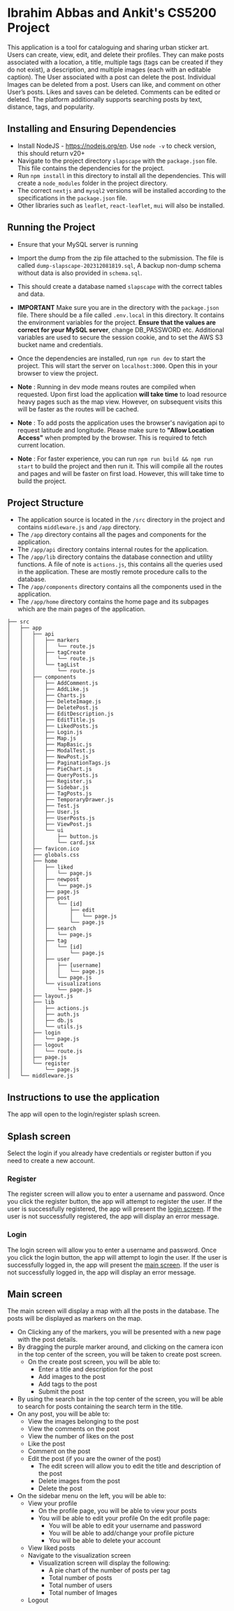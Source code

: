 # Ibrahim Abbas and Ankit's CS5200 Project

This application is a tool for cataloguing and sharing urban sticker art. Users can create, view, edit, and delete their profiles. They can make posts associated with a location, a title, multiple tags (tags can be created if they do not exist), a description, and multiple images (each with an editable caption). The User associated with a post can delete the post. Individual Images can be deleted from a post. Users can like, and comment on other User’s posts. Likes and saves can be deleted. Comments can be edited or deleted. The platform additionally supports searching posts by text, distance, tags, and popularity. 

## Installing and Ensuring Dependencies

+ Install NodeJS - https://nodejs.org/en. Use `node -v` to check version, this should return v20+
+ Navigate to the project directory `slapscape` with the `package.json` file. This file contains the dependencies for the project.
+ Run `npm install` in this directory to install all the dependencies. This will create a `node_modules` folder in the project directory.
+ The correct `nextjs` and `mysql2` versions will be installed according to the specifications in the `package.json` file.
+ Other libraries such as `leaflet`, `react-leaflet`, `mui` will also be installed.

## Running the Project

+ Ensure that your MySQL server is  running
+ Import the dump from the zip file attached to the submission. The file is called `dump-slapscape-202312081819.sql`, A backup non-dump schema without data is also provided in `schema.sql`.
+ This should create a database named `slapscape` with the correct tables and data.
+ **IMPORTANT** Make sure you are in the directory with the `package.json` file. There should be a file called `.env.local` in this directory. It contains the environment variables for the project. **Ensure that the values are correct for your MySQL server**, change DB_PASSWORD etc. Additional variables are used to secure the session cookie, and to set the AWS S3 bucket name and credentials.

+ Once the dependencies are installed, run `npm run dev` to start the project. This will start the server on `localhost:3000`. Open this in your browser to view the project.

+ **Note** : Running in dev mode means routes are compiled when requested. Upon first load the application **will take time** to load resource heavy pages such as the map view. However, on subsequent visits this will be faster as the routes will be cached.

+ **Note** : To add posts the application uses the browser's navigation api to request latitude and longitude. Please make sure to **"Allow Location Access"** when prompted by the browser. This is required to fetch current location.

+ **Note** : For faster experience, you can run `npm run build && npm run start` to build the project and then run it. This will compile all the routes and pages and will be faster on first load. However, this will take time to build the project.

## Project Structure

+ The application source is located in the `/src` directory in the project and contains `middleware.js` and `/app` directory. 
+ The `/app` directory contains all the pages and components for the application. 
+ The `/app/api` directory contains internal routes for the application. 
+ The `/app/lib` directory contains the database connection and utility functions. A file of note is `actions.js`, this contains all the queries used in the application. These are mostly remote procedure calls to the database.
+ The `/app/components` directory contains all the components used in the application.
+ The `/app/home` directory contains the home page and its subpages which are the main pages of the application.

```
├── src
│   ├── app
│   │   ├── api
│   │   │   ├── markers
│   │   │   │   └── route.js
│   │   │   ├── tagCreate
│   │   │   │   └── route.js
│   │   │   └── tagList
│   │   │       └── route.js
│   │   ├── components
│   │   │   ├── AddComment.js
│   │   │   ├── AddLike.js
│   │   │   ├── Charts.js
│   │   │   ├── DeleteImage.js
│   │   │   ├── DeletePost.js
│   │   │   ├── EditDescription.js
│   │   │   ├── EditTitle.js
│   │   │   ├── LikedPosts.js
│   │   │   ├── Login.js
│   │   │   ├── Map.js
│   │   │   ├── MapBasic.js
│   │   │   ├── ModalTest.js
│   │   │   ├── NewPost.js
│   │   │   ├── PaginationTags.js
│   │   │   ├── PieChart.js
│   │   │   ├── QueryPosts.js
│   │   │   ├── Register.js
│   │   │   ├── Sidebar.js
│   │   │   ├── TagPosts.js
│   │   │   ├── TemporaryDrawer.js
│   │   │   ├── Test.js
│   │   │   ├── User.js
│   │   │   ├── UserPosts.js
│   │   │   ├── ViewPost.js
│   │   │   └── ui
│   │   │       ├── button.js
│   │   │       └── card.jsx
│   │   ├── favicon.ico
│   │   ├── globals.css
│   │   ├── home
│   │   │   ├── liked
│   │   │   │   └── page.js
│   │   │   ├── newpost
│   │   │   │   └── page.js
│   │   │   ├── page.js
│   │   │   ├── post
│   │   │   │   └── [id]
│   │   │   │       ├── edit
│   │   │   │       │   └── page.js
│   │   │   │       └── page.js
│   │   │   ├── search
│   │   │   │   └── page.js
│   │   │   ├── tag
│   │   │   │   └── [id]
│   │   │   │       └── page.js
│   │   │   ├── user
│   │   │   │   ├── [username]
│   │   │   │   │   └── page.js
│   │   │   │   └── page.js
│   │   │   └── visualizations
│   │   │       └── page.js
│   │   ├── layout.js
│   │   ├── lib
│   │   │   ├── actions.js
│   │   │   ├── auth.js
│   │   │   ├── db.js
│   │   │   └── utils.js
│   │   ├── login
│   │   │   └── page.js
│   │   ├── logout
│   │   │   └── route.js
│   │   ├── page.js
│   │   └── register
│   │       └── page.js
│   └── middleware.js
```

## Instructions to use the application
 
The app will open to the login/register splash screen.
 
## Splash screen
 
Select the login if you already have credentials or register button if you need to create a new account.
 
### Register
 
The register screen will allow you to enter a username and password. Once you click the register button, the app will attempt to register the user. If the user is successfully registered, the app will present the [login screen](#login). If the user is not successfully registered, the app will display an error message.
 
### Login
 
The login screen will allow you to enter a username and password. Once you click the login button, the app will attempt to login the user. If the user is successfully logged in, the app will present the [main screen](#main-screen). If the user is not successfully logged in, the app will display an error message.
 
## Main screen
 
The main screen will display a map with all the posts in the database. The posts will be displayed as markers on the map.
 
- On Clicking any of the markers, you will be presented with a new page with the post details.
- By dragging the purple marker around, and clicking on the camera icon in the top center of the screen,
you will be taken to create post screen.
    - On the create post screen, you will be able to:
        - Enter a title and description for the post
        - Add images to the post
        - Add tags to the post
        - Submit the post
- By using the search bar in the top center of the screen, you will be able to search for posts containing the search term in the title.
- On any post, you will be able to:
    - View the images belonging to the post
    - View the comments on the post
    - View the number of likes on the post
    - Like the post
    - Comment on the post
    - Edit the post (if you are the owner of the post)
        - The edit screen will allow you to edit the title and description of the post
        - Delete images from the post
        - Delete the post
- On the sidebar menu on the left, you will be able to:
    - View your profile
        - On the profile page, you will be able to view your posts
        - You will be able to edit your profile
            On the edit profile page:
            - You will be able to edit your username and password
            - You will be able to add/change your profile picture
            - You will be able to delete your account
    - View liked posts
    - Navigate to the visualization screen
        - Visualization screen will display the following:
            - A pie chart of the number of posts per tag
            - Total number of posts
            - Total number of users
            - Total number of Images
    - Logout
